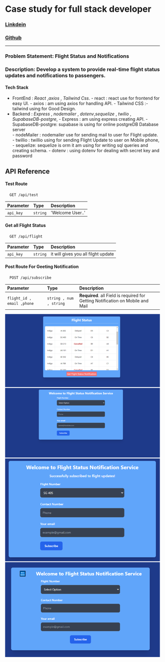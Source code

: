 
# Case study for full stack developer 

### [Linkdein](https://linkedin.com/in/sudo-abhinav/)
### [Github](https://github.com/sudo-abhinav)
----------------------

### Problem Statement: Flight Status and Notifications

### Description: Develop a system to provide real-time flight status updates and notifications to passengers.

#### Tech Stack
   - FrontEnd : *React* ,*axios* , *Tailwind Css*.
              - react : react use for frontend for easy UI.
              - axios : am using axios for handling API.
              - Tailwind CSS :- tailwind using for Good Design.
   - Backend : *Express* , *nodemailer* , *dotenv*,*sequelize* , *twilio* , *SupabaseDB-postgre*,
              - Express : am using express creating API.
              - SupabaseDB-postgre: supabase is using for online postgreDB Database server  
              - nodeMailer : nodemailer use for sending mail to user for Flight update.
              - twillio : twillio using for sending Flight Update to user on Mobile phone,
              - sequelize: sequelize is orm it am using for writing sql queries and creating schema.
              - dotenv : using dotenv for dealing with secret key and password 
   
## API Reference

#### Test Route

```http
  GET /api/test
```

| Parameter | Type     | Description                |
| :-------- | :------- | :------------------------- |
| `api_key` | `string` |  'Welcome User..'  |


#### Get all Flight Status

```http
  GET /api/flight
```

| Parameter | Type     | Description                |
| :-------- | :------- | :------------------------- |
| `api_key` | `string` | it will gives you all filght update  |

#### Post Route For Geeting Notification

```http
  POST /api/subscribe
```

| Parameter | Type     | Description                       |
| :-------- | :------- | :-------------------------------- |
| `flight_id , email ,phone`      | `string , num , string` | **Required**. all Field is required for Getting Notification on Mobile and Mail |




![Status](image.png)
![notification](image-1.png)
![successfull](image-2.png)
![backButton](image-3.png)